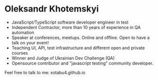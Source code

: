 # Oleksandr Khotemskyi

- JavaScript/TypeScript software developer engineer in test
- Independent Contractor, more than 10 years of experience in QA automation
- Speaker at conferences, meetups. Online and offline. Open to have a talk on your event!
- Teaching UI, API, test infrastructure and different open and private courses
- Winner and Judge of Ukrainian Dev Challenge (QA)
- Opensource contributor and "javascript testing" community developer.

Feel free to talk to me:
xotabu4.github.io
